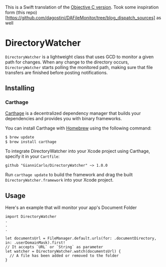 This is a Swift translation of the [Objective C version](https://github.com/hwaxxer/MHWDirectoryWatcher). Took some inspiration form (this repo)[https://github.com/dagostini/DAFileMonitor/tree/blog_dispatch_sources] as well

# DirectoryWatcher
`DirectoryWatcher` is a lightweight class that uses GCD to monitor a given path for changes.
When any change to the directory occurs, `DirectoryWatcher` starts polling the monitored path, making sure that file transfers are finished before posting notifications.

## Installing
### Carthage

[Carthage](https://github.com/Carthage/Carthage) is a decentralized dependency manager that builds your dependencies and provides you with binary frameworks.

You can install Carthage with [Homebrew](https://brew.sh/) using the following command:

```bash
$ brew update
$ brew install carthage
```

To integrate DirectoryWatcher into your Xcode project using Carthage, specify it in your `Cartfile`:

```ogdl
github "GianniCarlo/DirectoryWatcher" ~> 1.0.0
```

Run `carthage update` to build the framework and drag the built `DirectoryWatcher.framework` into your Xcode project.

## Usage

Here's an example that will monitor your app's Document Folder

```
import DirectoryWatcher
.
.
.

let documentsUrl = FileManager.default.urls(for: .documentDirectory, in: .userDomainMask).first!
// It accepts `URL` or `String` as parameter
let watcher = DirectoryWatcher.watch(documentsUrl) {
  // A file has been added or removed to the folder
}
```
